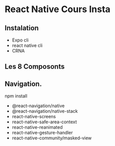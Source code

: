 # React Native Cours Insta

## Instalation 
- Expo cli
- react native cli
- CRNA



## Les 8 Composonts

## Navigation.

npm install
- @react-navigation/native 
- @react-navigation/native-stack
- react-native-screens 
- react-native-safe-area-context 
- react-native-reanimated 
- react-native-gesture-handler 
- react-native-community/masked-view